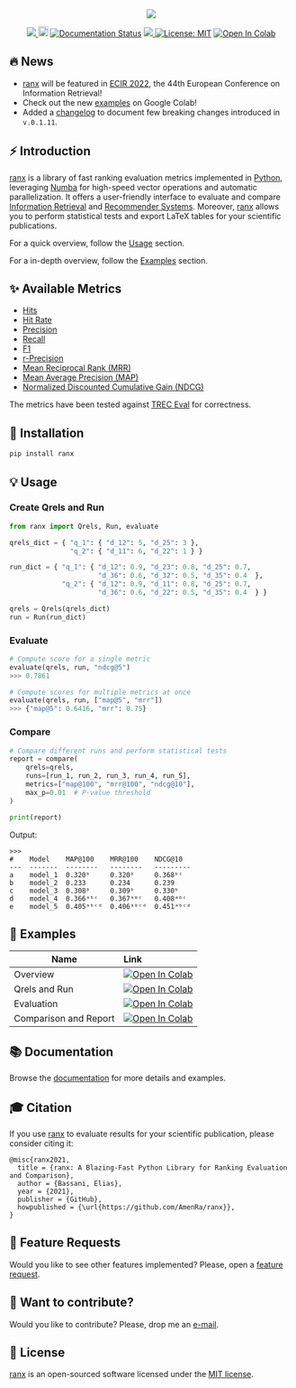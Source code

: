 <div align="center">
  <img src="https://repository-images.githubusercontent.com/268892956/750228ec-f3f2-465d-9c17-420c688ba2bc">
</div>

<p align="center">
  <!-- Python -->
  <a href="https://www.python.org" alt="Python">
      <img src="https://badges.aleen42.com/src/python.svg" />
  </a>
  <!-- Version -->
  <!-- <a href="https://pypi.python.org/pypi/ranx"><img src="https://img.shields.io/pypi/v/ranx.svg" alt="PyPI version"></a> -->
  <a href="https://badge.fury.io/py/ranx"><img src="https://badge.fury.io/py/ranx.svg" alt="PyPI version" height="18"></a>
  <!-- Docs -->
  <a href="https://amenra.github.io/ranx"><img src="https://img.shields.io/badge/docs-passing-<COLOR>.svg" alt="Documentation Status"></a>
  <!-- Black -->
  <a href="https://github.com/psf/black" alt="Code style: black">
      <img src="https://img.shields.io/badge/code%20style-black-000000.svg" />
  </a>
  <!-- License -->
  <a href="https://lbesson.mit-license.org/"><img src="https://img.shields.io/badge/License-MIT-blue.svg" alt="License: MIT"></a>
  <!-- Google Colab -->
  <a href="https://colab.research.google.com/github/AmenRa/ranx/blob/master/notebooks/1_overview.ipynb">
      <img src="https://colab.research.google.com/assets/colab-badge.svg" alt="Open In Colab"/>
  </a>
</p>

## 🔥 News

- [ranx](https://github.com/AmenRa/ranx) will be featured in [ECIR 2022](https://ecir2022.org), the 44th European Conference on Information Retrieval!
- Check out the new [examples](#-examples) on Google Colab! 
- Added a [changelog](https://github.com/AmenRa/ranx/blob/master/changelog.md) to document few breaking changes introduced in `v.0.1.11`.

## ⚡️ Introduction

[ranx](https://github.com/AmenRa/ranx) is a library of fast ranking evaluation metrics implemented in [Python](https://en.wikipedia.org/wiki/Python_(programming_language)), leveraging [Numba](https://github.com/numba/numba) for high-speed vector operations and automatic parallelization.
It offers a user-friendly interface to evaluate and compare [Information Retrieval](https://en.wikipedia.org/wiki/Information_retrieval) and [Recommender Systems](https://en.wikipedia.org/wiki/Recommender_system).
Moreover, [ranx](https://github.com/AmenRa/ranx) allows you to perform statistical tests and export LaTeX tables for your scientific publications.

For a quick overview, follow the [Usage](#-usage) section.

For a in-depth overview, follow the [Examples](#-examples) section.


## ✨ Available Metrics
* [Hits](https://amenra.github.io/ranx/metrics/#ranx.metrics.hits)
* [Hit Rate](https://amenra.github.io/ranx/metrics/#ranx.metrics.hit_rate)
* [Precision](https://amenra.github.io/ranx/metrics/#ranx.metrics.precision)
* [Recall](https://amenra.github.io/ranx/metrics/#ranx.metrics.recall)
* [F1](https://amenra.github.io/ranx/metrics/#ranx.metrics.f1)
* [r-Precision](https://amenra.github.io/ranx/metrics/#ranx.metrics.r_precision)
* [Mean Reciprocal Rank (MRR)](https://amenra.github.io/ranx/metrics/#ranx.metrics.reciprocal_rank)
* [Mean Average Precision (MAP)](https://amenra.github.io/ranx/metrics/#ranx.metrics.average_precision)
* [Normalized Discounted Cumulative Gain (NDCG)](https://amenra.github.io/ranx/metrics/#ranx.metrics.ndcg)

The metrics have been tested against [TREC Eval](https://github.com/usnistgov/trec_eval) for correctness.

## 🔌 Installation
```bash
pip install ranx
```

## 💡 Usage

### Create Qrels and Run
```python
from ranx import Qrels, Run, evaluate

qrels_dict = { "q_1": { "d_12": 5, "d_25": 3 },
               "q_2": { "d_11": 6, "d_22": 1 } }

run_dict = { "q_1": { "d_12": 0.9, "d_23": 0.8, "d_25": 0.7,
                      "d_36": 0.6, "d_32": 0.5, "d_35": 0.4  },
             "q_2": { "d_12": 0.9, "d_11": 0.8, "d_25": 0.7,
                      "d_36": 0.6, "d_22": 0.5, "d_35": 0.4  } }

qrels = Qrels(qrels_dict)
run = Run(run_dict)
```

### Evaluate
```python
# Compute score for a single metric
evaluate(qrels, run, "ndcg@5")
>>> 0.7861

# Compute scores for multiple metrics at once
evaluate(qrels, run, ["map@5", "mrr"])
>>> {"map@5": 0.6416, "mrr": 0.75}
```

### Compare
```python
# Compare different runs and perform statistical tests
report = compare(
    qrels=qrels,
    runs=[run_1, run_2, run_3, run_4, run_5],
    metrics=["map@100", "mrr@100", "ndcg@10"],
    max_p=0.01  # P-value threshold
)

print(report)
```
Output:
```
>>>
#    Model    MAP@100    MRR@100    NDCG@10
---  -------  --------   --------   ---------
a    model_1  0.320ᵇ     0.320ᵇ     0.368ᵇᶜ
b    model_2  0.233      0.234      0.239
c    model_3  0.308ᵇ     0.309ᵇ     0.330ᵇ
d    model_4  0.366ᵃᵇᶜ   0.367ᵃᵇᶜ   0.408ᵃᵇᶜ
e    model_5  0.405ᵃᵇᶜᵈ  0.406ᵃᵇᶜᵈ  0.451ᵃᵇᶜᵈ
```

## 📖 Examples

| Name                  | Link                                                                                                                                                                                   |
| --------------------- | :------------------------------------------------------------------------------------------------------------------------------------------------------------------------------------- |
| Overview              | [![Open In Colab](https://colab.research.google.com/assets/colab-badge.svg)](https://colab.research.google.com/github/AmenRa/ranx/blob/master/notebooks/1_overview.ipynb)              |
| Qrels and Run         | [![Open In Colab](https://colab.research.google.com/assets/colab-badge.svg)](https://colab.research.google.com/github/AmenRa/ranx/blob/master/notebooks/2_qrels_and_run.ipynb)         |
| Evaluation            | [![Open In Colab](https://colab.research.google.com/assets/colab-badge.svg)](https://colab.research.google.com/github/AmenRa/ranx/blob/master/notebooks/3_evaluation.ipynb)            |
| Comparison and Report | [![Open In Colab](https://colab.research.google.com/assets/colab-badge.svg)](https://colab.research.google.com/github/AmenRa/ranx/blob/master/notebooks/4_comparison_and_report.ipynb) |

## 📚 Documentation
Browse the [documentation](https://amenra.github.io/ranx) for more details and examples.

## 🎓 Citation
If you use [ranx](https://github.com/AmenRa/ranx) to evaluate results for your scientific publication, please consider citing it:
```
@misc{ranx2021,
  title = {ranx: A Blazing-Fast Python Library for Ranking Evaluation and Comparison},
  author = {Bassani, Elias},
  year = {2021},
  publisher = {GitHub},
  howpublished = {\url{https://github.com/AmenRa/ranx}},
}
```

## 🎁 Feature Requests
Would you like to see other features implemented? Please, open a [feature request](https://github.com/AmenRa/ranx/issues/new?assignees=&labels=enhancement&template=feature_request.md&title=%5BFeature+Request%5D+title).

## 🤘 Want to contribute?
Would you like to contribute? Please, drop me an [e-mail](mailto:elias.bssn@gmail.com?subject=[GitHub]%20ranx).

## 📄 License

[ranx](https://github.com/AmenRa/ranx) is an open-sourced software licensed under the [MIT license](LICENSE).
